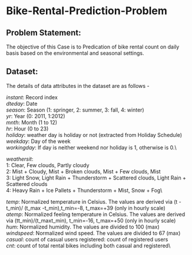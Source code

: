 # Bike-Rental-Prediction-Problem

## Problem Statement:
The objective of this Case is to Predication of bike rental count on daily basis based on the environmental and seasonal settings.

## Dataset:
The details of data attributes in the dataset are as follows -

*instant*: Record index\
*dteday*: Date\
*season*: Season (1: springer, 2: summer, 3: fall, 4: winter)\
*yr*: Year (0: 2011, 1:2012)\
*mnth*: Month (1 to 12)\
*hr*: Hour (0 to 23)\
*holiday*: weather day is holiday or not (extracted from Holiday Schedule)\
*weekday*: Day of the week\
*workingday*: If day is neither weekend nor holiday is 1, otherwise is 0.\

*weathersit*:\
  1: Clear, Few clouds, Partly cloudy\
  2: Mist + Cloudy, Mist + Broken clouds, Mist + Few clouds, Mist\
  3: Light Snow, Light Rain + Thunderstorm + Scattered clouds, Light Rain + Scattered clouds\
  4: Heavy Rain + Ice Pallets + Thunderstorm + Mist, Snow + Fog\

*temp*: Normalized temperature in Celsius. The values are derived via (t - t_min)/ (t_max -t_min),t_min=-8, t_max=+39 (only in hourly scale)\
*atemp*: Normalized feeling temperature in Celsius. The values are derived via (tt_min)/(t_maxt_min), t_min=-16, t_max=+50 (only in hourly scale)\
*hum*: Normalized humidity. The values are divided to 100 (max)\
*windspeed*: Normalized wind speed. The values are divided to 67 (max)\
*casual*: count of casual users registered: count of registered users\
*cnt*: count of total rental bikes including both casual and registered\
